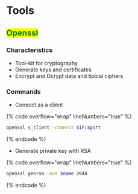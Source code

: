 # Tools

## <mark style="color:green;">Openssl</mark>

### **Characteristics**

* Tool-kit for cryptography
* Generate keys and certificates
* Encrypt and Dcrypt data and tipical ciphers

### **Commands**

* Conecct as a client

{% code overflow="wrap" lineNumbers="true" %}
```bash
openssl s_client -connect $IP:$port
```
{% endcode %}



* Generate private key with RSA

{% code overflow="wrap" lineNumbers="true" %}
```bash
openssl genrsa -out $name 2048
```
{% endcode %}
